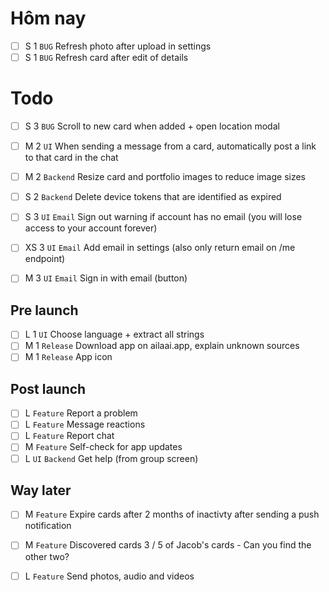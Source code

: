 
Hôm nay
====

* [ ] S 1 `BUG` Refresh photo after upload in settings
* [ ] S 1 `BUG` Refresh card after edit of details

Todo
====

 * [ ] S 3 `BUG` Scroll to new card when added + open location modal

 * [ ] M 2 `UI` When sending a message from a card, automatically post a link to that card in the chat

 * [ ] M 2 `Backend` Resize card and portfolio images to reduce image sizes
 * [ ] S 2 `Backend` Delete device tokens that are identified as expired

 * [ ] S 3 `UI` `Email` Sign out warning if account has no email (you will lose access to your account forever)
 * [ ] XS 3 `UI` `Email` Add email in settings (also only return email on /me endpoint)
 * [ ] M 3 `UI` `Email` Sign in with email (button)

Pre launch
----------

 * [ ] L 1 `UI` Choose language + extract all strings
 * [ ] M 1 `Release` Download app on ailaai.app, explain unknown sources
 * [ ] M 1 `Release` App icon

Post launch
-----------

 * [ ] L `Feature` Report a problem
 * [ ] L `Feature` Message reactions
 * [ ] L `Feature` Report chat
 * [ ] M `Feature` Self-check for app updates
* [ ] L `UI` `Backend` Get help (from group screen)

Way later
---------

 * [ ] M `Feature` Expire cards after 2 months of inactivty after sending a push notification
 * [ ] M `Feature` Discovered cards 3 / 5 of Jacob's cards - Can you find the other two?
 * [ ] L `Feature` Send photos, audio and videos

